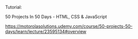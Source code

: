 Tutorial:

50 Projects In 50 Days - HTML, CSS & JavaScript

https://motorolasolutions.udemy.com/course/50-projects-50-days/learn/lecture/23595134#overview

